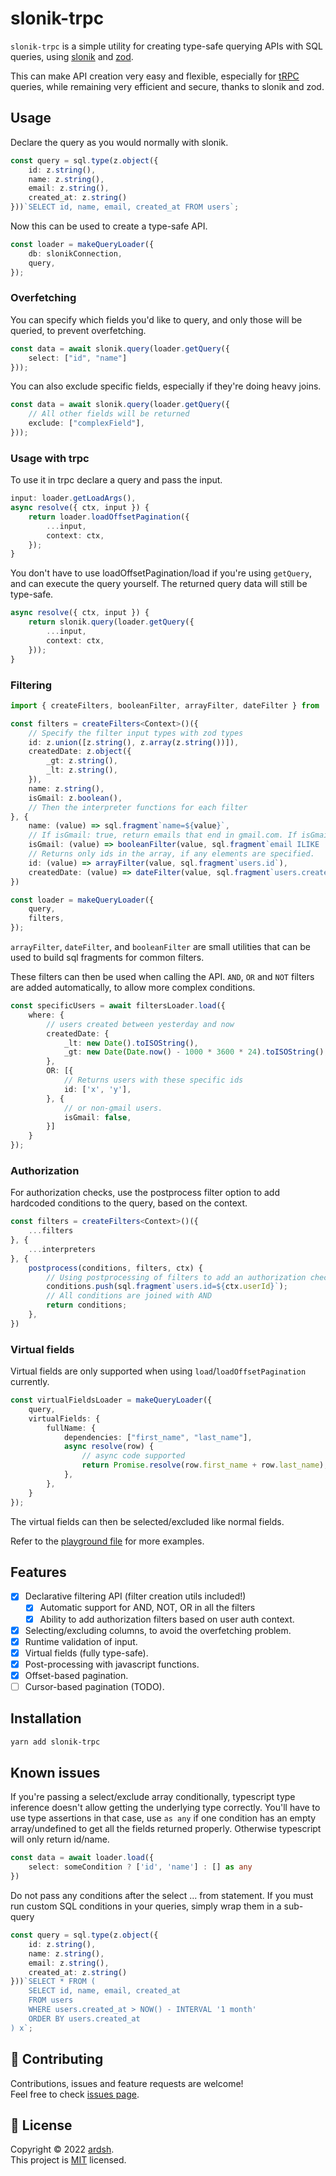 # slonik-trpc

`slonik-trpc` is a simple utility for creating type-safe querying APIs with SQL queries, using [slonik](https://github.com/gajus/slonik) and [zod](https://github.com/colinhacks/zod).

This can make API creation very easy and flexible, especially for [tRPC](https://github.com/trpc/trpc) queries, while remaining very efficient and secure, thanks to slonik and zod.

## Usage

Declare the query as you would normally with slonik.

```ts
const query = sql.type(z.object({
    id: z.string(),
    name: z.string(),
    email: z.string(),
    created_at: z.string()
}))`SELECT id, name, email, created_at FROM users`;
```

Now this can be used to create a type-safe API.

```ts
const loader = makeQueryLoader({
    db: slonikConnection,
    query,
});
```

### Overfetching

You can specify which fields you'd like to query, and only those will be queried, to prevent overfetching.

```ts
const data = await slonik.query(loader.getQuery({
    select: ["id", "name"]
}));
```

You can also exclude specific fields, especially if they're doing heavy joins.

```ts
const data = await slonik.query(loader.getQuery({
    // All other fields will be returned
    exclude: ["complexField"],
}));
```

### Usage with trpc

To use it in trpc declare a query and pass the input.

```ts
input: loader.getLoadArgs(),
async resolve({ ctx, input }) {
    return loader.loadOffsetPagination({
        ...input,
        context: ctx,
    });
}
```

You don't have to use loadOffsetPagination/load if you're using `getQuery`, and can execute the query yourself. The returned query data will still be type-safe.

```ts
async resolve({ ctx, input }) {
    return slonik.query(loader.getQuery({
        ...input,
        context: ctx,
    }));
}
```

### Filtering

```ts
import { createFilters, booleanFilter, arrayFilter, dateFilter } from 'slonik-trpc/utils';

const filters = createFilters<Context>()({
    // Specify the filter input types with zod types
    id: z.union([z.string(), z.array(z.string())]),
    createdDate: z.object({
        _gt: z.string(),
        _lt: z.string(),
    }),
    name: z.string(),
    isGmail: z.boolean(),
    // Then the interpreter functions for each filter
}, {
    name: (value) => sql.fragment`name=${value}`,
    // If isGmail: true, return emails that end in gmail.com. If isGmail: false, return only non-gmail emails.
    isGmail: (value) => booleanFilter(value, sql.fragment`email ILIKE '%gmail.com'`),
    // Returns only ids in the array, if any elements are specified.
    id: (value) => arrayFilter(value, sql.fragment`users.id`),
    createdDate: (value) => dateFilter(value, sql.fragment`users.created_at`),
})

const loader = makeQueryLoader({
    query,
    filters,
});
```

`arrayFilter`, `dateFilter`, and `booleanFilter` are small utilities that can be used to build sql fragments for common filters.

These filters can then be used when calling the API. `AND`, `OR` and `NOT` filters are added automatically, to allow more complex conditions.

```ts
const specificUsers = await filtersLoader.load({
    where: {
        // users created between yesterday and now
        createdDate: {
            _lt: new Date().toISOString(),
            _gt: new Date(Date.now() - 1000 * 3600 * 24).toISOString(),
        },
        OR: [{
            // Returns users with these specific ids
            id: ['x', 'y'],
        }, {
            // or non-gmail users.
            isGmail: false,
        }]
    }
});
```

### Authorization

For authorization checks, use the postprocess filter option to add hardcoded conditions to the query, based on the context.

```ts
const filters = createFilters<Context>()({
    ...filters
}, {
    ...interpreters
}, {
    postprocess(conditions, filters, ctx) {
        // Using postprocessing of filters to add an authorization check
        conditions.push(sql.fragment`users.id=${ctx.userId}`);
        // All conditions are joined with AND
        return conditions;
    },
})
```

### Virtual fields

Virtual fields are only supported when using `load`/`loadOffsetPagination` currently.

```ts
const virtualFieldsLoader = makeQueryLoader({
    query,
    virtualFields: {
        fullName: {
            dependencies: ["first_name", "last_name"],
            async resolve(row) {
                // async code supported
                return Promise.resolve(row.first_name + row.last_name);
            },
        },
    }
});
```

The virtual fields can then be selected/excluded like normal fields.

Refer to the [playground file](./src/core/__tests__/playground.test.ts) for more examples.

## Features

- [x] Declarative filtering API (filter creation utils included!)
  - [x] Automatic support for AND, NOT, OR in all the filters
  - [x] Ability to add authorization filters based on user auth context.
- [x] Selecting/excluding columns, to avoid the overfetching problem.
- [x] Runtime validation of input.
- [x] Virtual fields (fully type-safe).
- [x] Post-processing with javascript functions.
- [x] Offset-based pagination.
- [ ] Cursor-based pagination (TODO).

## Installation

```bash
yarn add slonik-trpc
```
## Known issues

If you're passing a select/exclude array conditionally, typescript type inference doesn't allow getting the underlying type correctly. You'll have to use type assertions in that case, use `as any` if one condition has an empty array/undefined to get all the fields returned properly. Otherwise typescript will only return id/name.

```ts
const data = await loader.load({
    select: someCondition ? ['id', 'name'] : [] as any
})
```

Do not pass any conditions after the select ... from statement. If you must run custom SQL conditions in your queries, simply wrap them in a sub-query

```ts
const query = sql.type(z.object({
    id: z.string(),
    name: z.string(),
    email: z.string(),
    created_at: z.string()
}))`SELECT * FROM (
    SELECT id, name, email, created_at
    FROM users
    WHERE users.created_at > NOW() - INTERVAL '1 month'
    ORDER BY users.created_at
) x`;
```

## 🤝 Contributing

Contributions, issues and feature requests are welcome!<br />Feel free to check [issues page](issues).

## 📝 License

Copyright © 2022 [ardsh](https://github.com/ardsh).<br />
This project is [MIT](LICENSE) licensed.
